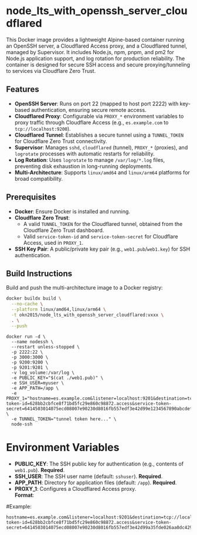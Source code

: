 # node_lts_with_openssh_server_cloudflared

This Docker image provides a lightweight Alpine-based container running an OpenSSH server, a Cloudflared Access proxy, and a Cloudflared tunnel, managed by Supervisor. It includes Node.js, npm, pnpm, and pm2 for Node.js application support, and log rotation for production reliability. The container is designed for secure SSH access and secure proxying/tunneling to services via Cloudflare Zero Trust.

## Features

- **OpenSSH Server**: Runs on port 22 (mapped to host port 2222) with key-based authentication, ensuring secure remote access.
- **Cloudflared Proxy**: Configurable via `PROXY_*` environment variables to proxy traffic through Cloudflare Access (e.g., `es.example.com` to `tcp://localhost:9200`).
- **Cloudflared Tunnel**: Establishes a secure tunnel using a `TUNNEL_TOKEN` for Cloudflare Zero Trust connectivity.
- **Supervisor**: Manages `sshd`, `cloudflared` (tunnel), `PROXY_*` (proxies), and `logrotate` processes with automatic restarts for reliability.
- **Log Rotation**: Uses `logrotate` to manage `/var/log/*.log` files, preventing disk exhaustion in long-running deployments.
- **Multi-Architecture**: Supports `linux/amd64` and `linux/arm64` platforms for broad compatibility.

## Prerequisites

- **Docker**: Ensure Docker is installed and running.
- **Cloudflare Zero Trust**:
  - A valid `TUNNEL_TOKEN` for the Cloudflared tunnel, obtained from the Cloudflare Zero Trust dashboard.
  - Valid `service-token-id` and `service-token-secret` for Cloudflare Access, used in `PROXY_1`.
- **SSH Key Pair**: A public/private key pair (e.g., `web1.pub`/`web1.key`) for SSH authentication.

## Build Instructions

Build and push the multi-architecture image to a Docker registry:

```bash
docker buildx build \
  --no-cache \
  --platform linux/amd64,linux/arm64 \
  -t okn2015/node_lts_with_openssh_server_cloudflared:vxxx \
  . \
  --push
```

```
docker run -d \
  --name nodessh \
  --restart unless-stopped \
  -p 2222:22 \
  -p 3000:3000 \
  -p 9200:9200 \
  -p 9201:9201 \
  -v log_volume:/var/log \
  -e PUBLIC_KEY="$(cat ./web1.pub)" \
  -e SSH_USER=myuser \
  -e APP_PATH=/app \
  -e PROXY_1="hostname=es.example.com&listener=localhost:9201&destination=tcp://localhost:9200&service-token-id=628bb2cbfce8f71bd5fc29e860c98872.access&service-token-secret=6414503014075ecd08007e90230d8016fb557edf3e42d99e1234567890abcdef" \
  -e TUNNEL_TOKEN="tunnel token here..." \
  node-ssh

```

# Environment Variables

- **PUBLIC_KEY**: The SSH public key for authentication (e.g., contents of `web1.pub`). **Required**.
- **SSH_USER**: The SSH user name (default: `sshuser`). **Required**.
- **APP_PATH**: Directory for application files (default: `/app`). **Required**.
- **PROXY_1**: Configures a Cloudflared Access proxy.  
  **Format**:

#Example:

```
hostname=es.example.com&listener=localhost:9201&destination=tcp://localhost:9200&service-token-id=628bb2cbfce8f71bd5fc29e860c98872.access&service-token-secret=6414503014075ecd08007e90230d8016fb557edf3e42d99a35fde026aa0dc429
```
